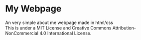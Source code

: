 # My Webpage
An very simple about me webpage made in html/css<br>
This is under a MIT License and Creative Commons Attribution-NonCommercial 4.0 International License.
